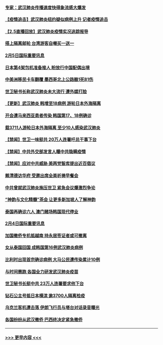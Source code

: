 #### [专家：武汉肺炎传播速度快得象流感大爆发](../pages/prog202/a102770132.md?t=02060056) 
#### [【疫情追击】武汉肺炎纽约疑似病例上升 记者疫情追击](../pages/prog202/a102770000.md?t=02060056) 
#### [【2.5直播回放】武汉肺炎疫情实况追踪报导](../pages/prog202/a102769913.md?t=02060056) 
#### [搭上隔离邮轮 台湾游客自嘲买一送一](../pages/prog202/a102769845.md?t=02060056) 
#### [2月5日国际重要讯息](../pages/prog202/a102769821.md?t=02060056) 
#### [日本第4架包机准备接人 盼放行中国配偶出境](../pages/prog202/a102769765.md?t=02060056) 
#### [中美洲移民卡车翻覆 墨西哥北上公路酿1死81伤](../pages/prog202/a102769703.md?t=02060056) 
#### [世卫秘书长称武汉肺炎未大流行 遭外媒打脸](../pages/prog202/a102769679.md?t=02060056) 
#### [【更新】武汉肺炎 韩增至18病例 游轮日本外海隔离](../pages/prog202/a102758911.md?t=02060056) 
#### [开会遭马来西亚患者传染 韩国第17、18例确诊](../pages/prog202/a102769600.md?t=02060056) 
#### [载3711人游轮日本外海隔离 至少10人感染武汉肺炎](../pages/prog202/a102769538.md?t=02060056) 
#### [【禁闻】世卫一味挺共 20万人连署吁总干事下台](../pages/prog202/a102769445.md?t=02060056) 
#### [【禁闻】中共外交部发言人曝中共隐瞒疫情](../pages/prog202/a102769400.md?t=02060056) 
#### [【禁闻】应对中共威胁 美两党智库提出近百倡议](../pages/prog202/a102769357.md?t=02060056) 
#### [赖清德访华府  受邀出席全美祈祷早餐会](../pages/prog202/a102769350.md?t=02060056) 
#### [中共曾就武汉肺炎施压世卫 紧急会议爆激烈争论](../pages/prog202/a102769312.md?t=02060056) 
#### [“神韵与文化精髓”茶会 让更多新加坡人了解神韵](../pages/prog202/a102769286.md?t=02060056) 
#### [泰国再确诊六人 澳门赌场韩国现代停业](../pages/prog202/a102769239.md?t=02060056) 
#### [2月4日国际重要讯息](../pages/prog202/a102768884.md?t=02060056) 
#### [加国撤侨专机抵越南 持永居签证者或可撤离](../pages/prog202/a102768877.md?t=02060056) 
#### [女从泰国回国 成韩国第16例武汉肺炎病例](../pages/prog202/a102768669.md?t=02060056) 
#### [比利时出现首宗确诊病例 大马公民遭传染累计10例](../pages/prog202/a102768824.md?t=02060056) 
#### [与时间赛跑 各国全力研发武汉肺炎疫苗](../pages/prog202/a102768738.md?t=02060056) 
#### [世卫秘书长挺中共 23万人连署要求他下台](../pages/prog202/a102768717.md?t=02060056) 
#### [钻石公主号抵日本横滨 逾3700人隔离检疫](../pages/prog202/a102768714.md?t=02060056) 
#### [乌克兰客机遭击落 伊朗飞行员与塔台对话录音曝光](../pages/prog202/a102768645.md?t=02060056) 
#### [各国纷纷从武汉撤侨 巴西终决定紧急撤侨](../pages/prog202/a102768630.md?t=02060056) 

----
#### [ >>> 更早内容 <<< ](../indexes/prog202-earlier.md)
